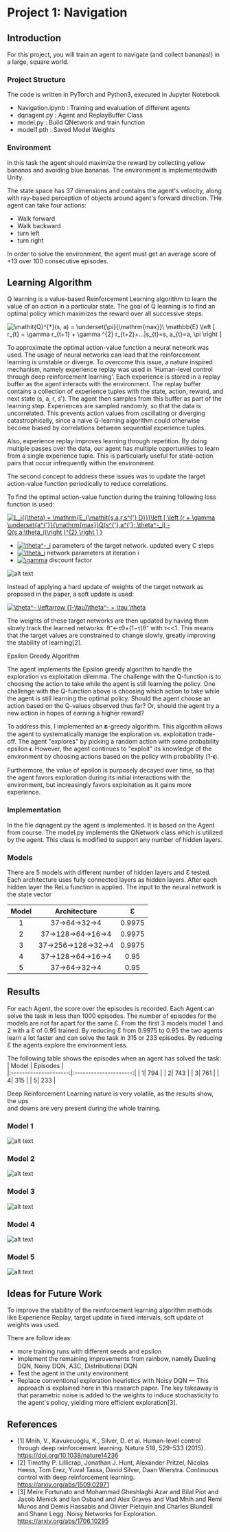 [//]: # (Image References)

[image1]: ./img/m1.png "Model 1"
[image2]: ./img/m2.png "Model 2"
[image3]: ./img/m3.png "Model 3"
[image4]: ./img/m4.png "Model 4"
[image5]: ./img/m5.png "Model 5"
[image6]: ./img/dqn.png "DQN algorithm"
# Project 1: Navigation

## Introduction


For this project, you will train an agent to navigate (and collect bananas!) in a large, square world.  


### Project Structure

The code is written in PyTorch and Python3, executed in Jupyter Notebook
- Navigation.ipynb	: Training and evaluation of different agents
- dqnagent.py	: Agent and ReplayBuffer Class
- model.py	: Build QNetwork and train function
- model1.pth : Saved Model Weights


### Environment

In this task the agent should maximize the reward by collecting 
yellow bananas and avoiding blue bananas. The environment is implementedwith Unity. 

The state space has 37 dimensions and contains the agent's velocity, along with ray-based perception of objects around agent's forward direction.
THe agent can take four actions:
- Walk forward 
- Walk backward
- turn left
- turn right

In order to solve the environment, the agent must get an average score of +13 over 100 consecutive episodes.

## Learning Algorithm

Q learning is a value-based Reinforcement Learning algorithm to learn the value of an action in a particular state.
The goal of Q learning is to find an optimal policy which maximizes the reward over all successive steps. 

<img src="https://latex.codecogs.com/gif.latex?\mathit{Q}^{*}(s,&space;a)&space;=&space;\underset{\pi}{\mathrm{max}}\&space;\mathbb{E}&space;\left&space;[&space;r_{t}&space;&plus;&space;\gamma&space;r_{t&plus;1}&space;&plus;&space;\gamma&space;^{2}&space;r_{t&plus;2}&plus;...|s_{t}=s,&space;a_{t}=a,&space;\pi&space;\right&space;]" title="\mathit{Q}^{*}(s, a) = \underset{\pi}{\mathrm{max}}\ \mathbb{E} \left [ r_{t} + \gamma r_{t+1} + \gamma ^{2} r_{t+2}+...|s_{t}=s, a_{t}=a, \pi \right ]" />

To approximate the optimal action-value function a neural network was used. The usage of neural networks can lead that the reinforcement learning is unstable or
diverge. To overcome this issue, a nature inspired mechanism, namely experience replay was used in 'Human-level control through deep reinforcement
learning'. Each experience is stored in a replay buffer as the agent interacts with the environment. The replay buffer contains a collection of experience tuples with the state, action, reward, and next state (s, a, r, s'). The agent then samples from this buffer as part of the learning step. Experiences are sampled randomly, so that the data is uncorrelated. This prevents action values from oscillating or diverging catastrophically, since a naive Q-learning algorithm could otherwise become biased by correlations between sequential experience tuples.

Also, experience replay improves learning through repetition. By doing multiple passes over the data, our agent has multiple opportunities to learn from a single experience tuple. This is particularly useful for state-action pairs that occur infrequently within the environment. 

The second concept to address these issues was to update the target action-value function periodically to reduce correlations.

To find the optimal action-value function during the training following loss function is used:

<a href="https://www.codecogs.com/eqnedit.php?latex=L_i{(\theta)&space;=&space;\mathrm{E_{\mathit{s,a,r,s^{'}&space;D}}}\left&space;[&space;\left&space;(r&space;&plus;&space;\gamma&space;\underset{a^{'}}{\mathrm{max}}Q(s^{'},a^{'};,\theta^-_i)&space;-&space;Q(s,a;\theta_i)\right&space;)^{2}&space;\right&space;]&space;}" target="_blank"><img src="https://latex.codecogs.com/gif.latex?L_i{(\theta)&space;=&space;\mathrm{E_{\mathit{s,a,r,s^{'}&space;D}}}\left&space;[&space;\left&space;(r&space;&plus;&space;\gamma&space;\underset{a^{'}}{\mathrm{max}}Q(s^{'},a^{'};,\theta^-_i)&space;-&space;Q(s,a;\theta_i)\right&space;)^{2}&space;\right&space;]&space;}" title="L_i{(\theta) = \mathrm{E_{\mathit{s,a,r,s^{'} D}}}\left [ \left (r + \gamma \underset{a^{'}}{\mathrm{max}}Q(s^{'},a^{'};,\theta^-_i) - Q(s,a;\theta_i)\right )^{2} \right ] }" /></a>

- <a href="https://www.codecogs.com/eqnedit.php?latex=\theta^-_i" target="_blank"><img src="https://latex.codecogs.com/gif.latex?\theta^-_i" title="\theta^-_i" /></a> parameters of the target network. updated every C steps
- <a href="https://www.codecogs.com/eqnedit.php?latex=\theta_i" target="_blank"><img src="https://latex.codecogs.com/gif.latex?\theta_i" title="\theta_i" /></a> network parameters at iteration i
- <a href="https://www.codecogs.com/eqnedit.php?latex=\gamma" target="_blank"><img src="https://latex.codecogs.com/gif.latex?\gamma" title="\gamma" /></a> discount factor

![alt text][image6]


Instead of applying a hard update of weights of the target network as proposed in the paper, a soft update is used:

<a href="https://www.codecogs.com/eqnedit.php?latex=\dpi{100}&space;\theta^-&space;\leftarrow&space;(1-\tau)\theta^-&space;&plus;&space;\tau&space;\theta" target="_blank"><img src="https://latex.codecogs.com/gif.latex?\dpi{100}&space;\theta^-&space;\leftarrow&space;(1-\tau)\theta^-&space;&plus;&space;\tau&space;\theta" title="\theta^- \leftarrow (1-\tau)\theta^- + \tau \theta" /></a>

The weights of these target networks are then updated by having them slowly track the learned networks: θ⁻←τθ+(1−τ)θ⁻ with τ<<1. This means that the target values are constrained to change slowly, greatly improving the stability of learning[2].

Epsilon Greedy Algorithm

The agent implements the Epsilon greedy algorithm to handle the exploration vs exploitation dilemma. 
The challenge with the Q-function is to choosing the action to take while the agent is still learning the policy. 
One challenge with the Q-function above is choosing which action to take while the agent is still learning the optimal policy. Should the agent choose an action based on the Q-values observed thus far? Or, should the agent try a new action in hopes of earning a higher reward? 

To address this, I implemented an 𝛆-greedy algorithm. This algorithm allows the agent to systematically manage the exploration vs. exploitation trade-off. The agent "explores" by picking a random action with some probability epsilon 𝛜. However, the agent continues to "exploit" its knowledge of the environment by choosing actions based on the policy with probability (1-𝛜).

Furthermore, the value of epsilon is purposely decayed over time, so that the agent favors exploration during its initial interactions with the environment, but increasingly favors exploitation as it gains more experience. 

### Implementation

In the file dqnagent.py the agent is implemented. It is based on the Agent from course.
The model.py implements the QNetwork class which is utilized by the agent. This class
is modified to support any number of hidden layers.



### Models

There are 5 models with different number of hidden layers and Ɛ tested.
Each architecture uses fully connected layers as hidden layers. After each hidden
layer the ReLu function is applied. The input to the neural network is the state vector 

| Model | Architecture         		|     Ɛ	        					| 
|:---------------------:|:---------------------:|:---------------------------------------------:| 
| 1| 37->64->32->4 | 0.9975 |
| 2| 37->128->64->16->4| 0.9975 |
| 3| 37->256->128->32->4 | 0.9975 |
| 4| 37->128->64->16->4 | 0.95 |
| 5| 37->64->32->4 | 0.95 |

## Results


For each Agent, the score over the episodes is recorded. Each Agent can solve the task in less than 1000 episodes. 
The number of episodes for the models are not far apart for the same Ɛ. From the first 3 models model 1 and 2 with
a Ɛ of 0.95 trained. By reducing Ɛ from 0.9975 to 0.95 the two agents learn a lot faster and can solve the task in 315 or
233 episodes. By reducing Ɛ the agents explore the environment less. 

The following table shows the episodes when an agent has solved the task:
| Model | Episodes         		|    
|:---------------------:|:---------------------:|
| 1| 794 | 
| 2| 743 | 
| 3| 761 | 
| 4| 315  | 
| 5| 233 | 


Deep Reinforcement Learning nature is very volatile, as the results show, the ups                         
and downs are very present during the whole training. 



### Model 1

![alt text][image1]

### Model 2

![alt text][image2]

### Model 3

![alt text][image3]

### Model 4

![alt text][image4]

### Model 5

![alt text][image5]

## Ideas for Future Work

To improve the stability of the reinforcement learning algorithm methods                          
like Experience Replay, target update in fixed intervals, soft update of weights was used. 

There are follow ideas:
* more training runs with different seeds and epsilon
* Implement the remaining improvements from rainbow, namely Dueling DQN, Noisy DQN, A3C, Distributional DQN
* Test the agent in the unity environment
* Replace conventional exploration heuristics with Noisy DQN — This approach is explained here in this research paper. The key takeaway is that parametric noise is added  to the weights to induce stochasticity to the agent's policy, yielding more efficient exploration[3].


## References

* [1] Mnih, V., Kavukcuoglu, K., Silver, D. et al. Human-level control through deep reinforcement learning. Nature 518, 529–533 (2015). https://doi.org/10.1038/nature14236
* [2] Timothy P. Lillicrap, Jonathan J. Hunt, Alexander Pritzel, Nicolas Heess, Tom Erez, Yuval Tassa, David Silver, Daan Wierstra. Continuous control with deep reinforcement learning. https://arxiv.org/abs/1509.02971
* [3] Meire Fortunato and Mohammad Gheshlaghi Azar and Bilal Piot and Jacob Menick and Ian Osband and Alex Graves and Vlad Mnih and Remi Munos and Demis Hassabis and Olivier Pietquin and Charles Blundell and Shane Legg. Noisy Networks for Exploration. https://arxiv.org/abs/1706.10295
